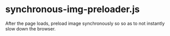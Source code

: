 # synchronous-img-preloader.js
After the page loads, preload image synchronously so so as to not instantly slow down the browser.
